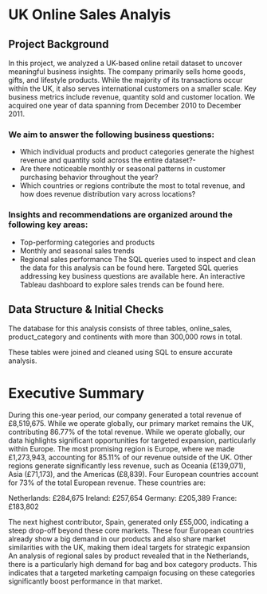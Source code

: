 # UK Online Sales Analyis
## Project Background
In this project, we analyzed a UK-based online retail dataset to uncover meaningful business insights. The company primarily sells home goods, gifts, and lifestyle products. While the majority of its transactions occur within the UK, it also serves international customers on a smaller scale. Key business metrics include revenue, quantity sold and customer location. We acquired one year of data spanning from December 2010 to December 2011.
### We aim to answer the following business questions:
-	Which individual products and product categories generate the highest revenue and quantity sold across the entire dataset?-
-	Are there noticeable monthly or seasonal patterns in customer purchasing behavior throughout the year?
-	Which countries or regions contribute the most to total revenue, and how does revenue distribution vary across locations?
### Insights and recommendations are organized around the following key areas:
-	Top-performing categories and products
-	Monthly and seasonal sales trends
-	Regional sales performance
The SQL queries used to inspect and clean the data for this analysis can be found here.
Targeted SQL queries addressing key business questions are available here.
An interactive Tableau dashboard to explore sales trends can be found here.
## Data Structure & Initial Checks
The database for this analysis consists of three tables, online_sales, product_category and continents with more than 300,000 rows in total.

These tables were joined and cleaned using SQL to ensure accurate analysis.
# Executive Summary

During this one-year period, our company generated a total revenue of £8,519,675. While we operate globally, our primary market remains the UK, contributing 86.77% of the total revenue. While we operate globally, our data highlights significant opportunities for targeted expansion, particularly within Europe.
The most promising region is Europe, where we made £1,273,943, accounting for 85.11% of our revenue outside of the UK. Other regions generate significantly less revenue, such as Oceania (£139,071), Asia (£71,173), and the Americas (£8,839).
Four European countries account for 73% of the total European revenue. These countries are:

Netherlands: £284,675
Ireland: £257,654
Germany: £205,389
France: £183,802

The next highest contributor, Spain, generated only £55,000, indicating a steep drop-off beyond these core markets. These four European countries already show a big demand in our products and also share  market similarities with the UK, making them ideal targets for strategic expansion
An analysis of regional sales by product revealed that in the Netherlands, there is a particularly high demand for bag and box category products. This indicates  that a  targeted marketing campaign focusing on these categories significantly boost performance in that market.


